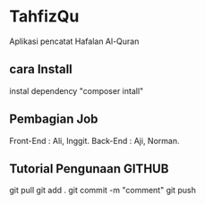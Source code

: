 # TahfizQu
Aplikasi pencatat Hafalan Al-Quran
## cara Install
instal dependency
"composer intall"
## Pembagian Job
Front-End : Ali, Inggit.
Back-End : Aji, Norman.
## Tutorial Pengunaan GITHUB
git pull
git add .
git commit -m "comment"
git push
